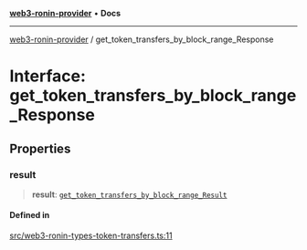 [**web3-ronin-provider**](../README.md) • **Docs**

***

[web3-ronin-provider](../globals.md) / get\_token\_transfers\_by\_block\_range\_Response

# Interface: get\_token\_transfers\_by\_block\_range\_Response

## Properties

### result

> **result**: [`get_token_transfers_by_block_range_Result`](get_token_transfers_by_block_range_Result.md)

#### Defined in

[src/web3-ronin-types-token-transfers.ts:11](https://github.com/chuacw/web3-ronin-provider/blob/023290ecb372f58c7f32d82694336112a4fc5a2a/src/web3-ronin-types-token-transfers.ts#L11)
